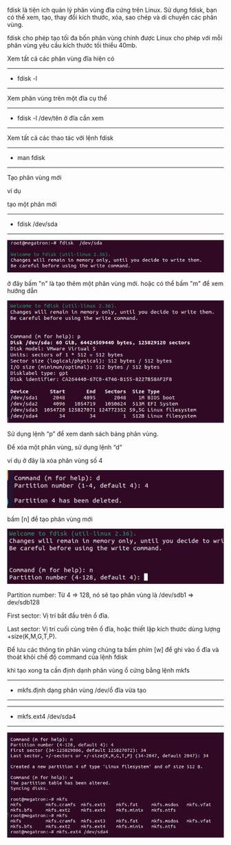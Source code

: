 fdisk là tiện ích quản lý phân vùng đĩa cứng trên Linux. Sử dụng fdisk, bạn có thể xem, tạo, thay đổi kích thước, xóa, sao chép và di chuyển các phân vùng.

fdisk cho phép tạo tối đa bốn phân vùng chính được Linux cho phép với mỗi phân vùng yêu cầu kích thước tối thiểu 40mb.


Xem tất cả các phân vùng đĩa hiện có

---
- fdisk -l
---


Xem phân vùng trên một đĩa cụ thể

---
- fdisk -l /dev/tên ở đĩa cần xem
---

Xem tất cả các thao tác với lệnh fdisk

---
- man fdisk
---

Tạo phân vùng mới

ví dụ 

tạo một phân mới 

---
- fdisk /dev/sda
---

![fdiskimage1](Image/fdiskimage1.png)

ở đây bấm "n" là tạo thêm một phân vùng mới. hoặc có thể bấm "m" để xem hướng dẫn

![fdiskimage2](Image/fdiskimage2.png)

Sử dụng lệnh “p” để xem danh sách bảng phân vùng.

Để xóa một phân vùng, sử dụng lệnh “d“

ví dụ ở đây là xóa phân vùng số 4

![fdiskiamge3](Image/fdiskimage3.png)


bấm [n] để tạo phân vùng mới

![fdisk4](Image/fdiskimage4.png)


Partition number: Từ 4 => 128, nó sẽ tạo phân vùng là /dev/sdb1 => dev/sdb128

First sector: Vị trí bắt đầu trên ổ đĩa.

Last sector: Vị trí cuối cùng trên ổ đĩa, hoặc thiết lập kích thước dùng lượng +size(K,M,G,T,P).


Để lưu các thông tin phân vùng chúng ta bấm phím [w] để ghi vào ổ đĩa và thoát khỏi chế độ command của lệnh fdisk

khi tạo xong ta cần định dạnh phân vùng ổ cứng bằng lệnh mkfs

---
- mkfs.định dạng phân vùng /dev/ổ đĩa vừa tạo
---

---
- mkfs.ext4 /dev/sda4
---

![fdiskimage5](Image/fdiskimage5.png)






